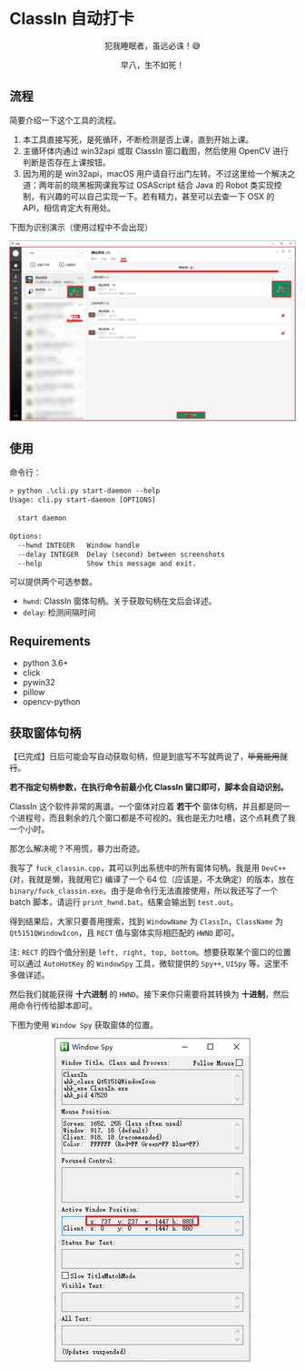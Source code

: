 # ClassIn 自动打卡

<div align="center">
	<p>犯我睡眠者，虽远必诛！😅</p>
	<p>早八，生不如死！</p>
</div>

## 流程

简要介绍一下这个工具的流程。

1. 本工具直接写死，是死循环，不断检测是否上课，直到开始上课。
2. 主循环体内通过 win32api 或取 ClassIn 窗口截图，然后使用 OpenCV 进行判断是否存在上课按钮。
3. 因为用的是 win32api，macOS 用户请自行出门左转。不过这里给一个解决之道：两年前的晓黑板网课我写过 OSAScript 结合 Java 的 Robot 类实现控制，有兴趣的可以自己实现一下。若有精力，甚至可以去查一下 OSX 的 API，相信肯定大有用处。

下图为识别演示（使用过程中不会出现）

<div align="center">
	<img src="./imgs/example.png"></img>
</div>

## 使用

命令行：

```
> python .\cli.py start-daemon --help
Usage: cli.py start-daemon [OPTIONS]

  start daemon

Options:
  --hwnd INTEGER   Window handle
  --delay INTEGER  Delay (second) between screenshots
  --help           Show this message and exit.
```

可以提供两个可选参数。

* `hwnd`: ClassIn 窗体句柄。关于获取句柄在文后会详述。
* `delay`: 检测间隔时间

## Requirements

* python 3.6+
* click
* pywin32
* pillow
* opencv-python

## 获取窗体句柄

【已完成】日后可能会写自动获取句柄，但是到底写不写就两说了，~~毕竟能用就行~~。

**若不指定句柄参数，在执行命令前最小化 ClassIn 窗口即可，脚本会自动识别。**

ClassIn 这个软件非常的离谱。一个窗体对应着 **若干个** 窗体句柄，并且都是同一个进程号，而且剩余的几个窗口都是不可视的。我也是无力吐槽，这个点耗费了我一个小时。

那怎么解决呢？不用慌，暴力出奇迹。

我写了 `fuck_classin.cpp`，其可以列出系统中的所有窗体句柄。我是用 `DevC++` (对，我就是懒，我就用它) 编译了一个 64 位（应该是，不太确定）的版本，放在 `binary/fuck_classin.exe`。由于是命令行无法直接使用，所以我还写了一个 batch 脚本，请运行 `print_hwnd.bat`。结果会输出到 `test.out`。

得到结果后，大家只要善用搜索，找到 `WindowName` 为 `ClassIn`，`ClassName` 为 `Qt5151QWindowIcon`，且 `RECT` 值与窗体实际相匹配的 `HWND` 即可。

注: `RECT` 的四个值分别是 `left, right, top, bottom`。想要获取某个窗口的位置可以通过 `AutoHotKey` 的 `WindowSpy` 工具，微软提供的 `Spy++`, `UISpy` 等。这里不多做详述。

然后我们就能获得 **十六进制** 的 `HWND`。接下来你只需要将其转换为 **十进制**，然后用命令行传给脚本即可。

下图为使用 `Window Spy` 获取窗体的位置。

<div align="center">
	<img src="./imgs/window-spy.png"></img>
</div>
